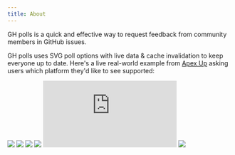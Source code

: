 ```yaml
---
title: About
---
```


GH polls is a quick and effective way to request feedback from community members in GitHub issues.

GH polls uses SVG poll options with live data & cache invalidation to keep everyone up to date. Here's a live real-world example from [Apex Up](https://github.com/apex/up/issues/4) asking users which platform they'd like to see supported:

[![](https://m131jyck4m.execute-api.us-west-2.amazonaws.com/prod/poll/01BM3CT1HSBT7KS9TDQNXYW4MK/AWS%20Lambda)](https://m131jyck4m.execute-api.us-west-2.amazonaws.com/prod/poll/01BM3CT1HSBT7KS9TDQNXYW4MK/AWS%20Lambda/vote)
[![](https://m131jyck4m.execute-api.us-west-2.amazonaws.com/prod/poll/01BM3CT1HSBT7KS9TDQNXYW4MK/Google%20Cloud%20Functions)](https://m131jyck4m.execute-api.us-west-2.amazonaws.com/prod/poll/01BM3CT1HSBT7KS9TDQNXYW4MK/Google%20Cloud%20Functions/vote)
[![](https://m131jyck4m.execute-api.us-west-2.amazonaws.com/prod/poll/01BM3CT1HSBT7KS9TDQNXYW4MK/Google%20App%20Engine)](https://m131jyck4m.execute-api.us-west-2.amazonaws.com/prod/poll/01BM3CT1HSBT7KS9TDQNXYW4MK/Google%20App%20Engine/vote)
[![](https://m131jyck4m.execute-api.us-west-2.amazonaws.com/prod/poll/01BM3CT1HSBT7KS9TDQNXYW4MK/Azure%20Functions)](https://m131jyck4m.execute-api.us-west-2.amazonaws.com/prod/poll/01BM3CT1HSBT7KS9TDQNXYW4MK/Azure%20Functions/vote)
[![](https://m131jyck4m.execute-api.us-west-2.amazonaws.com/prod/poll/01BM3CT1HSBT7KS9TDQNXYW4MK/Hyper.sh)](https://m131jyck4m.execute-api.us-west-2.amazonaws.com/prod/poll/01BM3CT1HSBT7KS9TDQNXYW4MK/Hyper.sh/vote)
[![](https://m131jyck4m.execute-api.us-west-2.amazonaws.com/prod/poll/01BM3CT1HSBT7KS9TDQNXYW4MK/Other)](https://m131jyck4m.execute-api.us-west-2.amazonaws.com/prod/poll/01BM3CT1HSBT7KS9TDQNXYW4MK/Other/vote)
